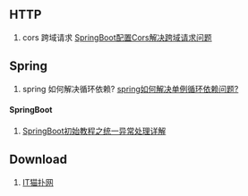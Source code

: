 ## HTTP

1. cors 跨域请求
[SpringBoot配置Cors解决跨域请求问题](https://www.cnblogs.com/yuansc/p/9076604.html)

## Spring

1. spring 如何解决循环依赖?
[spring如何解决单例循环依赖问题?](https://www.cnblogs.com/xiaoxing/p/10762686.html)

#### SpringBoot

1. [SpringBoot初始教程之统一异常处理详解](https://www.jb51.net/article/110536.htm)

## Download

1. [IT猫扑网](http://www.itmop.com/)
